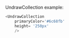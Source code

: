 UndrawCollection example:
```js 
<UndrawCollection
    primaryColor='#6c68fb'
    height= '250px'
    />
```